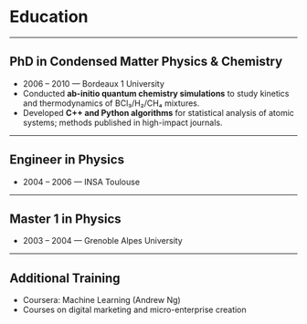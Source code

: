 # <i class="fas fa-graduation-cap"></i> Education

---

## PhD in Condensed Matter Physics & Chemistry
<icon target="bordeaux1"></icon>

* 2006 – 2010 — Bordeaux 1 University  
* Conducted **ab-initio quantum chemistry simulations** to study kinetics and thermodynamics of BCl₃/H₂/CH₄ mixtures.  
* Developed **C++ and Python algorithms** for statistical analysis of atomic systems; methods published in high-impact journals.

---

## Engineer in Physics
<icon target="insa"></icon>

* 2004 – 2006 — INSA Toulouse

---

## Master 1 in Physics
<icon target="grenobleUniv"></icon> 

* 2003 – 2004 — Grenoble Alpes University

---

## Additional Training

* Coursera: Machine Learning (Andrew Ng)  
* Courses on digital marketing and micro-enterprise creation
